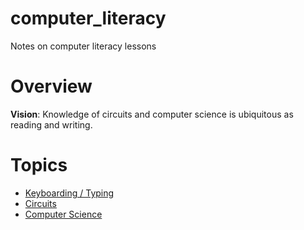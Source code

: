 # computer_literacy

Notes on computer literacy lessons

# Overview

**Vision**: Knowledge of circuits and computer science is ubiquitous as reading and writing.

# Topics
* [Keyboarding / Typing](./typing.md)
* [Circuits](./circuits.md)
* [Computer Science](./computer_science.md)

